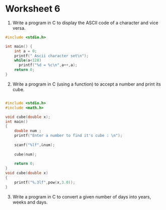 # Worksheet 6  

1. Write a program in C to display the ASCII code of a character and vice versa.

```c
#include <stdio.h>

int main() {
    int a = 0;
    printf(" Ascii character set\n");
    while(a<128)
      printf("%d = %c\n",a++,a);
    return 0;
}
```

2. Write a program in C (using a function) to accept a number and print its cube.
```c

#include <stdio.h>
#include <math.h>

void cube(double x);
int main() 
{
    double num ;
	printf("Enter a number to find it's cube : \n");
	
	scanf("%lf",&num);
	
	cube(num);
	
	return 0;
}
void cube(double x)
{
    printf("%.3lf",pow(x,3.0));
}

```

3. Write a program in C to convert a given number of days into years, weeks and days.

```C
